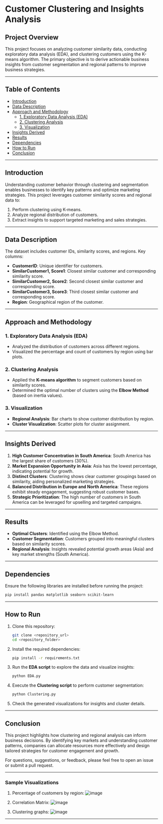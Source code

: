 # **Customer Clustering and Insights Analysis**

## **Project Overview**  
This project focuses on analyzing customer similarity data, conducting exploratory data analysis (EDA), and clustering customers using the K-means algorithm. The primary objective is to derive actionable business insights from customer segmentation and regional patterns to improve business strategies.  

---

## **Table of Contents**  
- [Introduction](#introduction)  
- [Data Description](#data-description)  
- [Approach and Methodology](#approach-and-methodology)  
  - [1. Exploratory Data Analysis (EDA)](#1-exploratory-data-analysis-eda)  
  - [2. Clustering Analysis](#2-clustering-analysis)  
  - [3. Visualization](#3-visualization)  
- [Insights Derived](#insights-derived)  
- [Results](#results)  
- [Dependencies](#dependencies)  
- [How to Run](#how-to-run)  
- [Conclusion](#conclusion)  

---

## **Introduction**  
Understanding customer behavior through clustering and segmentation enables businesses to identify key patterns and optimize marketing strategies. This project leverages customer similarity scores and regional data to:  
1. Perform clustering using K-means.  
2. Analyze regional distribution of customers.  
3. Extract insights to support targeted marketing and sales strategies.  

---

## **Data Description**  
The dataset includes customer IDs, similarity scores, and regions. Key columns:  
- **CustomerID**: Unique identifier for customers.  
- **SimilarCustomer1, Score1**: Closest similar customer and corresponding similarity score.  
- **SimilarCustomer2, Score2**: Second closest similar customer and corresponding score.  
- **SimilarCustomer3, Score3**: Third closest similar customer and corresponding score.  
- **Region**: Geographical region of the customer.  

---

## **Approach and Methodology**

### **1. Exploratory Data Analysis (EDA)**  
- Analyzed the distribution of customers across different regions.  
- Visualized the percentage and count of customers by region using bar plots.  

### **2. Clustering Analysis**  
- Applied the **K-means algorithm** to segment customers based on similarity scores.  
- Determined the optimal number of clusters using the **Elbow Method** (based on inertia values).  

### **3. Visualization**  
- **Regional Analysis**: Bar charts to show customer distribution by region.  
- **Cluster Visualization**: Scatter plots for cluster assignment.  

---

## **Insights Derived**  
1. **High Customer Concentration in South America**: South America has the largest share of customers (30%).  
2. **Market Expansion Opportunity in Asia**: Asia has the lowest percentage, indicating potential for growth.  
3. **Distinct Clusters**: Clustering shows clear customer groupings based on similarity, aiding personalized marketing strategies.  
4. **Balanced Distribution in Europe and North America**: These regions exhibit steady engagement, suggesting robust customer bases.  
5. **Strategic Prioritization**: The high number of customers in South America can be leveraged for upselling and targeted campaigns.  

---

## **Results**  
- **Optimal Clusters**: Identified using the Elbow Method.  
- **Customer Segmentation**: Customers grouped into meaningful clusters based on similarity scores.  
- **Regional Analysis**: Insights revealed potential growth areas (Asia) and key market strengths (South America).  

---

## **Dependencies**  
Ensure the following libraries are installed before running the project:  

```bash
pip install pandas matplotlib seaborn scikit-learn
```  

---

## **How to Run**

1. Clone this repository:  
   ```bash
   git clone <repository_url>
   cd <repository_folder>
   ```  

2. Install the required dependencies:  
   ```bash
   pip install -r requirements.txt
   ```  

3. Run the **EDA script** to explore the data and visualize insights:  
   ```bash
   python EDA.py
   ```  

4. Execute the **Clustering script** to perform customer segmentation:  
   ```bash
   python Clustering.py
   ```  

5. Check the generated visualizations for insights and cluster details.  

---

## **Conclusion**  
This project highlights how clustering and regional analysis can inform business decisions. By identifying key markets and understanding customer patterns, companies can allocate resources more effectively and design tailored strategies for customer engagement and growth.

For questions, suggestions, or feedback, please feel free to open an issue or submit a pull request.  

---  

### **Sample Visualizations**  
1. Percentage of customers by region: ![image](https://github.com/user-attachments/assets/50ad5e6f-64be-4a19-9647-fd0702be2568)

2. Correlation Matrix:  ![image](https://github.com/user-attachments/assets/dfcb624e-8c2f-4d78-b89d-9b38bb56b4d5)

3. Clustering graphs:  ![image](https://github.com/user-attachments/assets/5004ecf9-c2f2-4bc5-a3a9-569f2b1cdb28)
---
